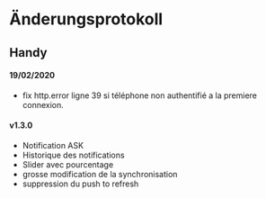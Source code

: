 Änderungsprotokoll 
=========

Handy 
------
#### 19/02/2020
* fix http.error ligne 39 si téléphone non authentifié a la premiere connexion.

#### v1.3.0 

* Notification ASK
* Historique des notifications
* Slider avec pourcentage
* grosse modification de la synchronisation
* suppression du push to refresh
